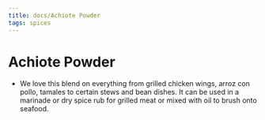 ```yaml
---
title: docs/Achiote Powder
tags: spices
---
```


# Achiote Powder
- We love this blend on everything from grilled chicken wings, arroz con pollo, tamales to certain stews and bean dishes. It can be used in a marinade or dry spice rub for grilled meat or mixed with oil to brush onto seafood.